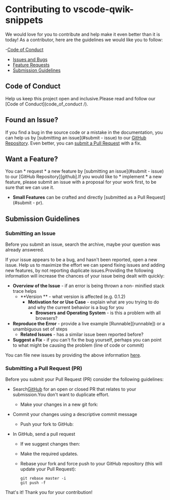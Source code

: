 # Contributing to vscode-qwik-snippets

We would love for you to contribute and help make it even better
than it is today! As a contributor, here are the guidelines we would like you
to follow:

-[Code of Conduct](#coc)
  - [Issues and Bugs](#issue)
  - [Feature Requests](#feature)
  - [Submission Guidelines](#submit)

## <a name="coc" > </a> Code of Conduct
Help us keep this project open and inclusive.Please read and follow our [Code of Conduct](code_of_conduct /).

## <a name="issue" > </a> Found an Issue?
If you find a bug in the source code or a mistake in the documentation, you can help us by
[submitting an issue](#submit - issue) to our [GitHub Repository](https://github.com/qwik-design/vscode-qwik-snippets). Even better, you can
  [submit a Pull Request](#submit-pr) with a fix.

## <a name="feature" > </a> Want a Feature?
You can * request * a new feature by [submitting an issue](#submit - issue) to our [GitHub
Repository][github].If you would like to * implement * a new feature, please submit an issue with
a proposal for your work first, to be sure that we can use it.

* **Small Features** can be crafted and directly [submitted as a Pull Request](#submit - pr).

## <a name="submit" > </a> Submission Guidelines

### <a name="submit-issue" > </a> Submitting an Issue
Before you submit an issue, search the archive, maybe your question was already answered.

If your issue appears to be a bug, and hasn't been reported, open a new issue.
Help us to maximize the effort we can spend fixing issues and adding new
  features, by not reporting duplicate issues.Providing the following information will increase the
chances of your issue being dealt with quickly:

* **Overview of the Issue** - if an error is being thrown a non- minified stack trace helps
  * **Version ** - what version is affected (e.g. 0.1.2)
    * **Motivation for or Use Case** - explain what are you trying to do and why the current behavior is a bug for you
      * **Browsers and Operating System** - is this a problem with all browsers?
* **Reproduce the Error** - provide a live example [Runnable][runnable]) or a unambiguous set of steps
  * **Related Issues** - has a similar issue been reported before?
* **Suggest a Fix** - if you can't fix the bug yourself, perhaps you can point to what might be
causing the problem (line of code or commit)

You can file new issues by providing the above information [here](https://github.com/qwik-design/vscode-qwik-snippets/issues/new).

  ### <a name="submit-pr" > </a> Submitting a Pull Request (PR)
Before you submit your Pull Request (PR) consider the following guidelines:

* Search[GitHub](https://github.com/qwik-design/vscode-qwik-snippets/pulls) for an open or closed PR
    that relates to your submission.You don't want to duplicate effort.

    * Make your changes in a new git fork:

* Commit your changes using a descriptive commit message
    * Push your fork to GitHub:
* In GitHub, send a pull request
    * If we suggest changes then:
  * Make the required updates.
  * Rebase your fork and force push to your GitHub repository (this will update your Pull Request):

    ```shell
    git rebase master -i
    git push -f
    ```

That's it! Thank you for your contribution!

